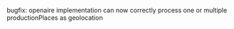 bugfix: openaire implementation can now correctly process one or multiple productionPlaces as geolocation
